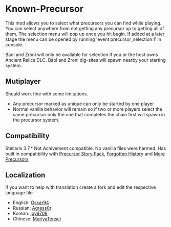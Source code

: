 # Known-Precursor

This mod allows you to select what precursors you can find while playing. You can select anywhere from not getting any precursor up to getting all of them.
The selection menu will pop up once you hit begin. If added at a later stage the menu can be opened by running 'event precursor_selection.1' in console.

Baol and Zroni will only be available for selection if you or the host owns Ancient Relics DLC.
Baol and Zroni dig-sites will spawn nearby your starting system.

## Mutiplayer
Should work fine with some limitations.
* Any precursor marked as unique can only be started by one player
* Normal vanilla behavior will remain so if two or more players select the same precursor only the one that completes the chain first will spawn in the precursor system.

## Compatibility
Stellaris 3.7.*
Not Achivement compatible.
No vanilla files were harmed.
Has built in compatibility with [Precursor Story Pack](https://steamcommunity.com/sharedfiles/filedetails/?id=1999328266), [Forgotten History](https://steamcommunity.com/sharedfiles/filedetails/?id=2916982793) and [More Precursors](https://steamcommunity.com/sharedfiles/filedetails/?id=2951652477)

## Localization
If you want to help with translation create a fork and edit the respective language file.

* English: [Oskar94](https://github.com/oskar94) 
* Russian: [Agress0r](https://github.com/Agress0r)
* Korean: [joy9708](https://github.com/joy9708)
* Chinese: [MuriyaTensei](https://github.com/MuriyaTensei)

